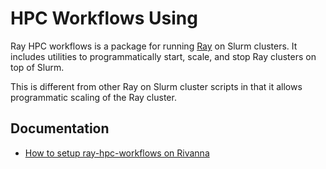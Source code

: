 # HPC Workflows Using

Ray HPC workflows is a package for running [Ray][ray] on Slurm clusters.
It includes utilities to programmatically start, scale, and stop
Ray clusters on top of Slurm.

This is different from other Ray on Slurm cluster scripts
in that it allows programmatic scaling of the Ray cluster.

## Documentation

* [How to setup ray-hpc-workflows on Rivanna](docs/rivanna-setup.md)

[ray]: https://docs.ray.io/en/latest/ "Ray"
